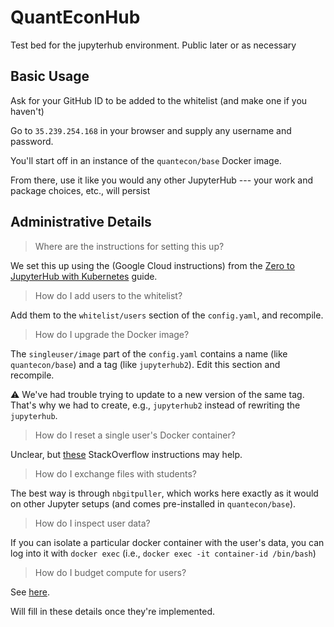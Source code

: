 # QuantEconHub
Test bed for the jupyterhub environment.  Public later or as necessary

## Basic Usage

Ask for your GitHub ID to be added to the whitelist (and make one if you haven't)

Go to `35.239.254.168` in your browser and supply any username and password.

You'll start off in an instance of the `quantecon/base` Docker image.

From there, use it like you would any other JupyterHub --- your work and package choices, etc., will persist

## Administrative Details

> Where are the instructions for setting this up?

We set this up using the (Google Cloud instructions) from the [Zero to JupyterHub with Kubernetes](https://zero-to-jupyterhub.readthedocs.io/en/latest/) guide.

> How do I add users to the whitelist?

Add them to the `whitelist/users` section of the `config.yaml`, and recompile.

> How do I upgrade the Docker image?

The `singleuser/image` part of the `config.yaml` contains a name (like `quantecon/base`) and a tag (like `jupyterhub2`). Edit this section and recompile.

:warning: We've had trouble trying to update to a new version of the same tag. That's why we had to create, e.g., `jupyterhub2` instead of rewriting the `jupyterhub`.

> How do I reset a single user's Docker container?

Unclear, but [these](https://stackoverflow.com/questions/46123457/kubernetes-restart-container-within-pod?rq=1) StackOverflow instructions may help.

> How do I exchange files with students?

The best way is through `nbgitpuller`, which works here exactly as it would on other Jupyter setups (and comes pre-installed in `quantecon/base`).

> How do I inspect user data?

If you can isolate a particular docker container with the user's data, you can log into it with `docker exec` (i.e., `docker exec -it container-id /bin/bash`)

> How do I budget compute for users?

See [here](https://kubernetes.io/docs/tasks/configure-pod-container/assign-cpu-resource/).

Will fill in these details once they're implemented.
